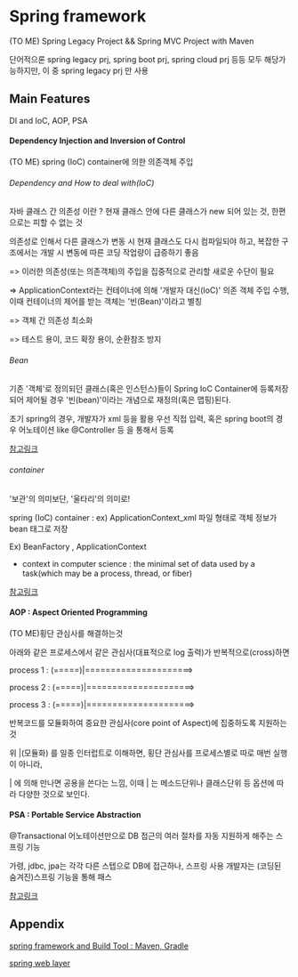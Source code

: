 # Spring framework
(TO ME) Spring Legacy Project && Spring MVC Project with Maven

단어적으론 spring legacy prj, spring boot prj, spring cloud prj 등등 모두 해당가능하지만, 이 중 spring legacy prj 만 사용

## Main Features
DI and IoC, AOP, PSA

#### Dependency Injection and Inversion of Control
(TO ME) spring (IoC) container에 의한 의존객체 주입

###### Dependency and How to deal with(IoC)
자바 클래스 간 의존성 이란 ? 현재 클래스 안에 다른 클래스가 new 되어 있는 것, 한편으로는 피할 수 없는 것

의존성로 인해서 다른 클래스가 변동 시 현재 클래스도 다시 컴파일되야 하고, 복잡한 구조에서는 개발 시 변동에 따른 코딩 작업량이 급증하기 좋음

=> 이러한 의존성(또는 의존객체)의 주입을 집중적으로 관리할 새로운 수단이 필요

=> ApplicationContext라는 컨테이너에 의해 '개발자 대신(IoC)' 의존 객체 주입 수행, 이때 컨테이너의 제어를 받는 객체는 '빈(Bean)'이라고 별칭

=> 객체 간 의존성 최소화

=> 테스트 용이, 코드 확장 용이, 순환참조 방지


###### Bean
기존 '객체'로 정의되던 클래스(혹은 인스턴스)들이 Spring IoC Container에 등록저장되어 제어될 경우 '빈(bean)'이라는 개념으로 재정의(혹은 맵핑)된다.

초기 spring의 경우, 개발자가 xml 등을 활용 우선 직접 입력, 혹은 spring boot의 경우 어노테이션 like @Controller 등 을 통해서 등록 

[참고링크](https://atoz-develop.tistory.com/entry/Spring-%EC%8A%A4%ED%94%84%EB%A7%81-%EB%B9%88Bean%EC%9D%98-%EA%B0%9C%EB%85%90%EA%B3%BC-%EC%83%9D%EC%84%B1-%EC%9B%90%EB%A6%AC)

###### container 
'보관'의 의미보단, '울타리'의 의미로!

spring (IoC) container : ex) ApplicationContext_xml 파일 형태로 객체 정보가 bean 태그로 저장

Ex) BeanFactory , ApplicationContext

* context in computer science : the minimal set of data used by a task(which may be a process, thread, or fiber)

[참고링크](https://gmlwjd9405.github.io/2018/11/09/dependency-injection.html)


#### AOP : Aspect Oriented Programming
(TO ME)횡단 관심사를 해결하는것

아래와 같은 프로세스에서 같은 관심사(대표적으로 log 출력)가 반복적으로(cross)하면

process 1 : (=====)|=====================>

process 2 : (=====)|=====================>

process 3 : (=====)|=====================>

반복코드를 모듈화하여 중요한 관심사(core point of Aspect)에 집중하도록 지원하는 것 


위 |(모듈화) 를 일종 인터럽트로 이해하면, 횡단 관심사를 프로세스별로 따로 매번 실행이 아니라,

| 에 의해 만나면 공용을 쓴다는 느낌, 이때 | 는 메소드단위나 클래스단위 등 옵션에 따라 다양한 것으로 보인다.


#### PSA : Portable Service Abstraction


@Transactional 어노테이션만으로 DB 접근의 여러 절차를 자동 지원하게 해주는 스프링 기능

가령, jdbc, jpa는 각각 다른 스텝으로 DB에 접근하나, 스프링 사용 개발자는 (코딩된 숨겨진)스프링 기능을 통해 패스 

[참고링크](https://sabarada.tistory.com/127)

## Appendix
[spring framework and Build Tool : Maven, Gradle](./BuildTool.md)

[spring web layer](./servicelayer.md)